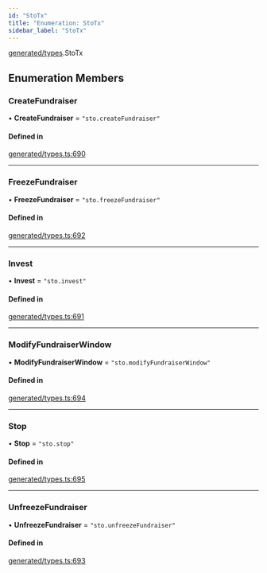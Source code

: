 ```yaml
---
id: "StoTx"
title: "Enumeration: StoTx"
sidebar_label: "StoTx"
---
```


[generated/types](../../../../modules/Generated/Types/Types.md).StoTx

## Enumeration Members

### CreateFundraiser

• **CreateFundraiser** = ``"sto.createFundraiser"``

#### Defined in

[generated/types.ts:690](https://github.com/PolymeshAssociation/polymesh-sdk/blob/2c78f6c34/src/generated/types.ts#L690)

___

### FreezeFundraiser

• **FreezeFundraiser** = ``"sto.freezeFundraiser"``

#### Defined in

[generated/types.ts:692](https://github.com/PolymeshAssociation/polymesh-sdk/blob/2c78f6c34/src/generated/types.ts#L692)

___

### Invest

• **Invest** = ``"sto.invest"``

#### Defined in

[generated/types.ts:691](https://github.com/PolymeshAssociation/polymesh-sdk/blob/2c78f6c34/src/generated/types.ts#L691)

___

### ModifyFundraiserWindow

• **ModifyFundraiserWindow** = ``"sto.modifyFundraiserWindow"``

#### Defined in

[generated/types.ts:694](https://github.com/PolymeshAssociation/polymesh-sdk/blob/2c78f6c34/src/generated/types.ts#L694)

___

### Stop

• **Stop** = ``"sto.stop"``

#### Defined in

[generated/types.ts:695](https://github.com/PolymeshAssociation/polymesh-sdk/blob/2c78f6c34/src/generated/types.ts#L695)

___

### UnfreezeFundraiser

• **UnfreezeFundraiser** = ``"sto.unfreezeFundraiser"``

#### Defined in

[generated/types.ts:693](https://github.com/PolymeshAssociation/polymesh-sdk/blob/2c78f6c34/src/generated/types.ts#L693)
